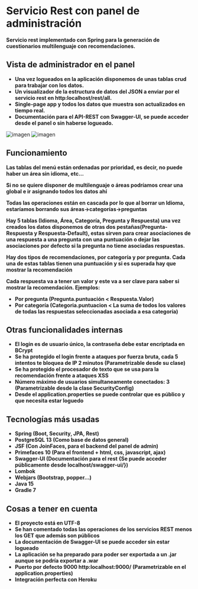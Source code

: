 # Servicio Rest con panel de administración
**Servicio rest implementado con Spring para la generación de cuestionarios multilenguaje con recomendaciones.**

## Vista de administrador en el panel
- **Una vez logueados en la aplicación disponemos de unas tablas crud para trabajar con los datos.**
- **Un visualizador de la estructura de datos del JSON a enviar por el servicio rest en http:localhost/rest/all.**
- **Single-page app y todos los datos que muestra son actualizados en tiempo real.**
- **Documentación para el API-REST con Swagger-UI, se puede acceder desde el panel o sin haberse logueado.**
 
![imagen](https://user-images.githubusercontent.com/60214254/117727604-8cf00000-b1e8-11eb-88c1-63ef0641dccc.png)
![imagen](https://user-images.githubusercontent.com/60214254/117728015-228b8f80-b1e9-11eb-833a-123ebaff7a5b.png)

## Funcionamiento
**Las tablas del menú están ordenadas por prioridad, es decir, no puede haber un área sin idioma, etc...**

**Si no se quiere disponer de multilenguaje o áreas podríamos crear una global e ir asignando todos los datos ahí**

**Todas las operaciones están en cascada por lo que al borrar un Idioma, estaríamos borrando sus áreas->categorías->preguntas**

**Hay 5 tablas (Idioma, Área, Categoría, Pregunta y Respuesta) una vez creados los datos disponemos de otras dos pestañas(Pregunta-Respuesta y Respuesta-Default), estas sirven para crear asociaciones de una respuesta a una pregunta con una puntuación o dejar las asociaciones por defecto si la pregunta no tiene asociadas respuestas.**

**Hay dos tipos de recomendaciones, por categoría y por pregunta. Cada una de estas tablas tienen una puntuación y si es superada hay que mostrar la recomendación**

**Cada respuesta va a tener un valor y este va a ser clave para saber si mostrar la recomendación. Ejemplos:**
- **Por pregunta (Pregunta.puntuación < Respuesta.Valor)**
- **Por categoría (Categoria.puntuacion < La suma de todos los valores de todas las respuestas seleccionadas asociada a esa categoría)**

## Otras funcionalidades internas
- **El login es de usuario único, la contraseña debe estar encriptada en BCrypt**
- **Se ha protegido el login frente a ataques por fuerza bruta, cada 5 intentos te bloquea de IP 2 minutos (Parametrizable desde su clase)**
- **Se ha protegido el procesador de texto que se usa para la recomendación frente a ataques XSS**
- **Número máximo de usuarios simultaneamente conectados: 3 (Parametrizable desde la clase SecurityConfig)**
- **Desde el application.properties se puede controlar que es público y que necesita estar loguedo**

## Tecnologías más usadas
- **Spring (Boot, Security, JPA, Rest)**
- **PostgreSQL 13 (Como base de datos general)**
- **JSF (Con JoinFaces, para el backend del panel de admin)**
- **Primefaces 10 (Para el frontend + html, css, javascript, ajax)**
- **Swagger-UI (Documentación para el rest {Se puede acceder públicamente desde localhost/swagger-ui/})**
- **Lombok**
- **Webjars (Bootstrap, popper...)**
- **Java 15**
- **Gradle 7**

## Cosas a tener en cuenta
- **El proyecto está en UTF-8**
- **Se han comentado todas las operaciones de los servicios REST menos los GET que además son públicos**
- **La documentación de Swagger-UI se puede acceder sin  estar logueado**
- **La aplicación se ha preparado para poder ser exportada a un .jar aunque se podría exportar a .war**
- **Puerto por defecto 9000 http:localhost:9000/ (Parametrizable en el application.properties)**
- **Integración perfecta con Heroku**
